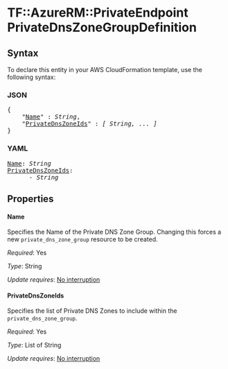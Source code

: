 # TF::AzureRM::PrivateEndpoint PrivateDnsZoneGroupDefinition

## Syntax

To declare this entity in your AWS CloudFormation template, use the following syntax:

### JSON

<pre>
{
    "<a href="#name" title="Name">Name</a>" : <i>String</i>,
    "<a href="#privatednszoneids" title="PrivateDnsZoneIds">PrivateDnsZoneIds</a>" : <i>[ String, ... ]</i>
}
</pre>

### YAML

<pre>
<a href="#name" title="Name">Name</a>: <i>String</i>
<a href="#privatednszoneids" title="PrivateDnsZoneIds">PrivateDnsZoneIds</a>: <i>
      - String</i>
</pre>

## Properties

#### Name

Specifies the Name of the Private DNS Zone Group. Changing this forces a new `private_dns_zone_group` resource to be created.

_Required_: Yes

_Type_: String

_Update requires_: [No interruption](https://docs.aws.amazon.com/AWSCloudFormation/latest/UserGuide/using-cfn-updating-stacks-update-behaviors.html#update-no-interrupt)

#### PrivateDnsZoneIds

Specifies the list of Private DNS Zones to include within the `private_dns_zone_group`.

_Required_: Yes

_Type_: List of String

_Update requires_: [No interruption](https://docs.aws.amazon.com/AWSCloudFormation/latest/UserGuide/using-cfn-updating-stacks-update-behaviors.html#update-no-interrupt)

